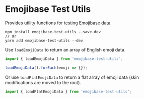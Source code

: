 # Emojibase Test Utils

Provides utility functions for testing Emojibase data.

```
npm install emojibase-test-utils --save-dev
// Or
yarn add emojibase-test-utils --dev
```

Use `loadEmojiData` to return an array of English emoji data.

```javascript
import { loadEmojiData } from 'emojibase-test-utils';

loadEmojiData().forEach(emoji => {});
```

Or use `loadFlatEmojiData` to return a flat array of emoji data
(skin modifications are moved to the root).

```javascript
import { loadFlatEmojiData } from 'emojibase-test-utils';
```
